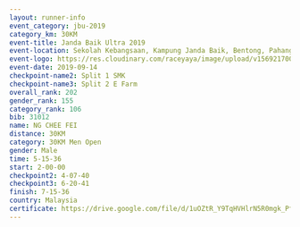 ```yaml
---
layout: runner-info 
event_category: jbu-2019 
category_km: 30KM 
event-title: Janda Baik Ultra 2019  
event-location: Sekolah Kebangsaan, Kampung Janda Baik, Bentong, Pahang, Malaysia 
event-logo: https://res.cloudinary.com/raceyaya/image/upload/v1569217009/logo/janda-baik_vch1pc.jpg 
event-date: 2019-09-14 
checkpoint-name2: Split 1 SMK 
checkpoint-name3: Split 2 E Farm 
overall_rank: 202
gender_rank: 155
category_rank: 106
bib: 31012
name: NG CHEE FEI
distance: 30KM
category: 30KM Men Open
gender: Male
time: 5-15-36
start: 2-00-00
checkpoint2: 4-07-40
checkpoint3: 6-20-41
finish: 7-15-36
country: Malaysia
certificate: https://drive.google.com/file/d/1uOZtR_Y9TqHVHlrN5R0mgk_PfiabLO5G/view?usp=sharing
---
```

